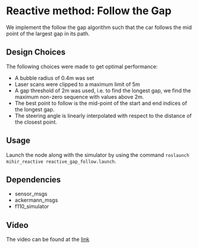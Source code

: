 # Reactive method: Follow the Gap

We implement the follow the gap algorithm such that the car follows the mid point of the largest gap in its path.

## Design Choices
The following choices were made to get optimal performance:
- A bubble radius of 0.4m was set
- Laser scans were clipped to a maximum limit of 5m
- A gap threshold of 2m was used, i.e. to find the longest gap, we find the maximum non-zero sequence with values above 2m.
- The best point to follow is the mid-point of the start and end indices of the longest gap.
- The steering angle is linearly interpolated with respect to the distance of the closest point.

## Usage

Launch the node along with the simulator by using the command `roslaunch mihir_reactive reactive_gap_follow.launch`.

## Dependencies
- sensor_msgs
- ackermann_msgs
- f110_simulator

## Video

The video can be found at the [link](https://youtu.be/35hiO220y4A)
